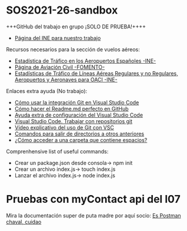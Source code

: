# SOS2021-26-sandbox

+++GitHub del trabajo en grupo ¡SOLO DE PRUEBA!++++

+ [Página del INE para nuestro trabajo](https://www.ine.es/dyngs/INEbase/es/categoria.htm?c=Estadistica_P&cid=1254735570703)


Recursos necesarios para la sección de vuelos aéreos:

   + [Estadística de Tráfico en los Aeropuertos Españoles -INE-](https://www.ine.es/dyngs/IOE/es/operacion.htm?numinv=22075)
   + [Página de Aviación Civil -FOMENTO-](https://www.fomento.gob.es/BE/?nivel=2&orden=03000000)
   + [Estadísticas de Tráfico de Líneas Aéreas Regulares y no Regulares, Aeropuertos y Aeronaves para OACI -INE-](https://www.ine.es/dyngs/IOE/es/operacion.htm?numinv=22073)
   

Enlaces extra ayuda (No trabajo):

+ [Cómo usar la integración Git en Visual Studio Code](https://www.digitalocean.com/community/tutorials/how-to-use-git-integration-in-visual-studio-code-es)
+ [Cómo hacer el Readme.md perfecto en GitHub](https://internautasporlapaz.org/article/how-to-make-the-perfect-readme-md-on-github-a2f3e0/)
+ [Ayuda extra de configuración del Visual Studio Code](https://docs.microsoft.com/es-es/learn/modules/work-source-control-git/8-use-remote-git)
+ [Visual Studio Code. Trabajar con repositorios git](https://www.mclibre.org/consultar/informatica/lecciones/vsc-git-repositorio.html)
+ [Vídeo explicativo del uso de Git con VSC](https://invidious.kavin.rocks/latest_version?id=JFEq-6iNWMg&itag=22)
+ [Comandos para salir de directorios a otros anteriores](https://www.lawebdelprogramador.com/foros/Ms-Dos/374297-Comando-para-salir-de-un-directorio.html)
+ [¿Cómo acceder a una carpeta que contiene espacios?](https://www.enmimaquinafunciona.com/pregunta/31003/como-iniciarabrir-un-archivocarpeta-que-contiene-el-espacio-en-su-nombre-a-traves-de-la-linea-de-comandos)


Comprenhensive list of useful commands: 

+ Crear un package.json desde consola-> npm init
+ Crear un archivo index.js-> touch index.js
+ Lanzar el archivo index.js-> node index.js

# Pruebas con myContact api del l07

Mira la documentación super de puta madre por aquí socio: [Es Postman chaval, cuidao](https://documenter.getpostman.com/view/9628248/TzCV2PYD)